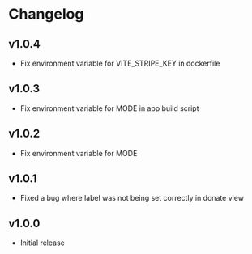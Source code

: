 # Changelog

## v1.0.4

- Fix environment variable for VITE_STRIPE_KEY in dockerfile

## v1.0.3

- Fix environment variable for MODE in app build script

## v1.0.2

- Fix environment variable for MODE

## v1.0.1

- Fixed a bug where label was not being set correctly in donate view

## v1.0.0

- Initial release
